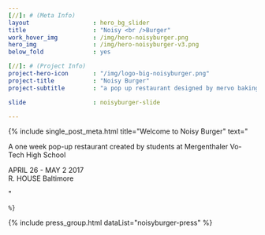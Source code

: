 ```yaml
---
[//]: # (Meta Info)
layout 					: hero_bg_slider
title 					: "Noisy <br />Burger"
work_hover_img			: /img/hero-noisyburger.png
hero_img				: /img/hero-noisyburger-v3.png
below_fold				: yes

[//]: # (Project Info)
project-hero-icon 		: "/img/logo-big-noisyburger.png"
project-title 			: "Noisy Burger"
project-subtitle 		: "a pop up restaurant designed by mervo baking trade students"

slide					: noisyburger-slide

---
```

<div class="single_post_wrapper">
	{% include single_post_meta.html
		title="Welcome to Noisy Burger"
		text="<p>A one week pop-up restaurant created by students at Mergenthaler Vo-Tech High School</p>
		<p>APRIL 26 - MAY 2 2017<br/>R. HOUSE Baltimore</p>"

	%}
</div>

{%	include press_group.html dataList="noisyburger-press" %}
